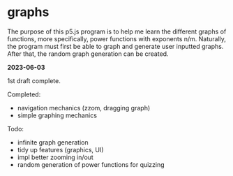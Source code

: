# graphs
The purpose of this p5.js program is to help me learn the different graphs of functions, more specifically, power functions with exponents n/m.
Naturally, the program must first be able to graph and generate user inputted graphs. After that, the random graph generation can be created. 





**2023-06-03**

1st draft complete. 

Completed: 
- navigation mechanics (zzom, dragging graph)
- simple graphing mechanics

Todo:
- infinite graph generation
- tidy up features (graphics, UI)
- impl better zooming in/out
- random generation of power functions for quizzing
